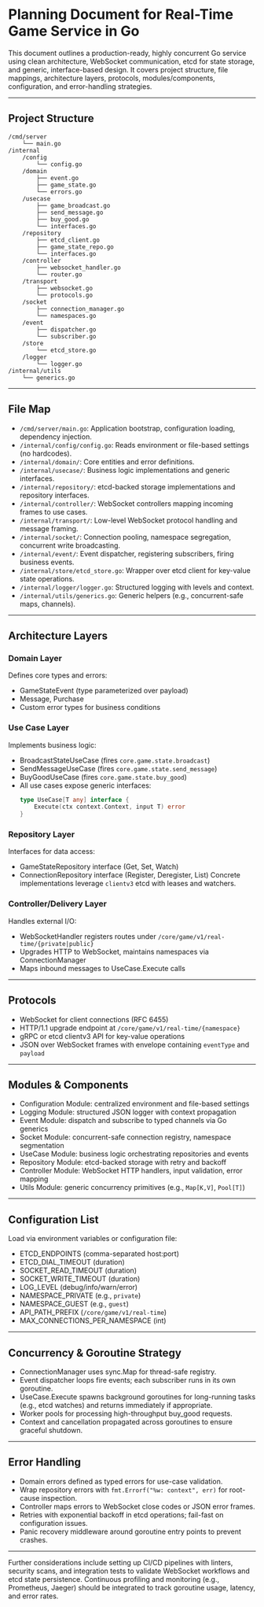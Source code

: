 # Planning Document for Real-Time Game Service in Go

This document outlines a production-ready, highly concurrent Go service using clean architecture, WebSocket communication, etcd for state storage, and generic, interface-based design. It covers project structure, file mappings, architecture layers, protocols, modules/components, configuration, and error-handling strategies.

---

## Project Structure

```
/cmd/server
    └── main.go
/internal
    /config
        └── config.go
    /domain
        ├── event.go
        ├── game_state.go
        └── errors.go
    /usecase
        ├── game_broadcast.go
        ├── send_message.go
        ├── buy_good.go
        └── interfaces.go
    /repository
        ├── etcd_client.go
        ├── game_state_repo.go
        └── interfaces.go
    /controller
        ├── websocket_handler.go
        └── router.go
    /transport
        ├── websocket.go
        └── protocols.go
    /socket
        ├── connection_manager.go
        └── namespaces.go
    /event
        ├── dispatcher.go
        └── subscriber.go
    /store
        └── etcd_store.go
    /logger
        └── logger.go
/internal/utils
    └── generics.go
```

---

## File Map

- `/cmd/server/main.go`: Application bootstrap, configuration loading, dependency injection.
- `/internal/config/config.go`: Reads environment or file-based settings (no hardcodes).
- `/internal/domain/`: Core entities and error definitions.
- `/internal/usecase/`: Business logic implementations and generic interfaces.
- `/internal/repository/`: etcd-backed storage implementations and repository interfaces.
- `/internal/controller/`: WebSocket controllers mapping incoming frames to use cases.
- `/internal/transport/`: Low-level WebSocket protocol handling and message framing.
- `/internal/socket/`: Connection pooling, namespace segregation, concurrent write broadcasting.
- `/internal/event/`: Event dispatcher, registering subscribers, firing business events.
- `/internal/store/etcd_store.go`: Wrapper over etcd client for key-value state operations.
- `/internal/logger/logger.go`: Structured logging with levels and context.
- `/internal/utils/generics.go`: Generic helpers (e.g., concurrent-safe maps, channels).

---

## Architecture Layers

### Domain Layer
Defines core types and errors:
- GameStateEvent (type parameterized over payload)
- Message, Purchase
- Custom error types for business conditions  

### Use Case Layer
Implements business logic:
- BroadcastStateUseCase (fires `core.game.state.broadcast`)
- SendMessageUseCase (fires `core.game.state.send_message`)
- BuyGoodUseCase (fires `core.game.state.buy_good`)
- All use cases expose generic interfaces:  
  ```go
  type UseCase[T any] interface {
      Execute(ctx context.Context, input T) error
  }
  ```  

### Repository Layer
Interfaces for data access:
- GameStateRepository interface (Get, Set, Watch)
- ConnectionRepository interface (Register, Deregister, List)
Concrete implementations leverage `clientv3` etcd with leases and watchers.

### Controller/Delivery Layer
Handles external I/O:
- WebSocketHandler registers routes under `/core/game/v1/real-time/{private|public}`
- Upgrades HTTP to WebSocket, maintains namespaces via ConnectionManager
- Maps inbound messages to UseCase.Execute calls  

---

## Protocols

- WebSocket for client connections (RFC 6455)
- HTTP/1.1 upgrade endpoint at `/core/game/v1/real-time/{namespace}`
- gRPC or etcd clientv3 API for key-value operations
- JSON over WebSocket frames with envelope containing `eventType` and `payload`

---

## Modules & Components

- Configuration Module: centralized environment and file-based settings
- Logging Module: structured JSON logger with context propagation
- Event Module: dispatch and subscribe to typed channels via Go generics
- Socket Module: concurrent-safe connection registry, namespace segmentation
- UseCase Module: business logic orchestrating repositories and events
- Repository Module: etcd-backed storage with retry and backoff
- Controller Module: WebSocket HTTP handlers, input validation, error mapping
- Utils Module: generic concurrency primitives (e.g., `Map[K,V]`, `Pool[T]`)

---

## Configuration List

Load via environment variables or configuration file:
- ETCD_ENDPOINTS (comma-separated host:port)
- ETCD_DIAL_TIMEOUT (duration)
- SOCKET_READ_TIMEOUT (duration)
- SOCKET_WRITE_TIMEOUT (duration)
- LOG_LEVEL (debug/info/warn/error)
- NAMESPACE_PRIVATE (e.g., `private`)
- NAMESPACE_GUEST (e.g., `guest`)
- API_PATH_PREFIX (`/core/game/v1/real-time`)
- MAX_CONNECTIONS_PER_NAMESPACE (int)

---

## Concurrency & Goroutine Strategy

- ConnectionManager uses sync.Map for thread-safe registry.
- Event dispatcher loops fire events; each subscriber runs in its own goroutine.
- UseCase.Execute spawns background goroutines for long-running tasks (e.g., etcd watches) and returns immediately if appropriate.
- Worker pools for processing high-throughput buy_good requests.
- Context and cancellation propagated across goroutines to ensure graceful shutdown.

---

## Error Handling

- Domain errors defined as typed errors for use-case validation.
- Wrap repository errors with `fmt.Errorf("%w: context", err)` for root-cause inspection.
- Controller maps errors to WebSocket close codes or JSON error frames.
- Retries with exponential backoff in etcd operations; fail-fast on configuration issues.
- Panic recovery middleware around goroutine entry points to prevent crashes.

---

Further considerations include setting up CI/CD pipelines with linters, security scans, and integration tests to validate WebSocket workflows and etcd state persistence. Continuous profiling and monitoring (e.g., Prometheus, Jaeger) should be integrated to track goroutine usage, latency, and error rates.